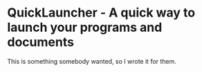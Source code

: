 # QuickLauncher - A quick way to launch your programs and documents

This is something somebody wanted, so I wrote it for them.
